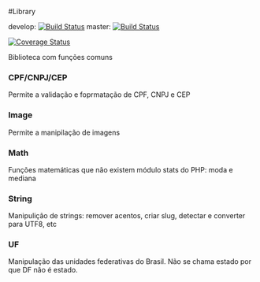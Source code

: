 #Library

develop: [![Build Status](https://travis-ci.org/realejo/library.png?branch=develop)](https://travis-ci.org/realejo/library)
master: [![Build Status](https://travis-ci.org/realejo/library.png?branch=master)](https://travis-ci.org/realejo/library)

[![Coverage Status](https://coveralls.io/repos/github/realejo/library/badge.svg?branch=master)](https://coveralls.io/github/realejo/library?branch=master)

Biblioteca com funções comuns

### CPF/CNPJ/CEP
Permite a validação e foprmatação de CPF, CNPJ e CEP

### Image
Permite a manipilação de imagens

### Math
Funções matemáticas que não existem módulo stats do PHP: moda e mediana

### String
Manipulição de strings: remover acentos, criar slug, detectar e converter para UTF8, etc

### UF
Manipulação das unidades federativas do Brasil. Não se chama estado por que DF não é estado.